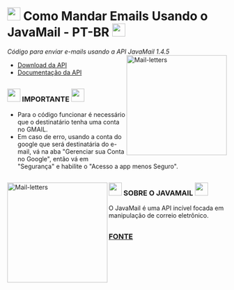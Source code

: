 # <img height="30" src="https://media.discordapp.net/attachments/767080390241812540/890041779875905616/432627_342f7014b45f4988b9d6de4e119b9747_mv2.gif?width=435&height=406"> Como Mandar Emails Usando o JavaMail - PT-BR <img height="30" src="https://media.discordapp.net/attachments/767080390241812540/890041779875905616/432627_342f7014b45f4988b9d6de4e119b9747_mv2.gif?width=435&height=406">
<i> Código para enviar e-mails usando a API JavaMail 1.4.5 </i>
</br><img align="right" alt="Mail-letters" height="230" width="230" src="https://media.discordapp.net/attachments/767080390241812540/890057099273465856/vmfhfwhb8ll11.gif?width=369&height=369">
* [Download da API](https://www.oracle.com/java/technologies/javamail-releases.html)
* [Documentação da API](https://javaee.github.io/javamail/#API_Documentation)

##
 
### <img height="30" src="https://media.discordapp.net/attachments/767080390241812540/890044341639327774/gboard-emoji-kitchen-different-colored-9-329x329.png?width=296&height=296"> IMPORTANTE <img height="30" src="https://media.discordapp.net/attachments/767080390241812540/890044341639327774/gboard-emoji-kitchen-different-colored-9-329x329.png?width=296&height=296">
* Para o código funcionar é necessário que o destinatário tenha uma conta no GMAIL.
* Em caso de erro, usando a conta do google que será destinatária do e-mail, vá na aba "Gerenciar sua Conta no Google", então vá em "Segurança" e habilite o "Acesso a app menos Seguro".

##
<img align="left" alt="Mail-letters" height="230" width="230" src="https://media.discordapp.net/attachments/767080390241812540/890054176313335808/d36a4a34259355.56ca4de33c005.gif?width=369&height=369">

### <img height="30" src="https://media.discordapp.net/attachments/767080390241812540/890047868143030282/tumblr_mfi0vlMZ3o1rfjowdo1_500.gif?width=305&height=369"> SOBRE O JAVAMAIL <img height="30" src="https://media.discordapp.net/attachments/767080390241812540/890047868143030282/tumblr_mfi0vlMZ3o1rfjowdo1_500.gif?width=305&height=369"> 
O JavaMail é uma API incível focada em manipulação de correio eletrônico. 

## 

 ###  [FONTE](https://www.devmedia.com.br/enviando-email-com-javamail-utilizando-gmail/18034)

